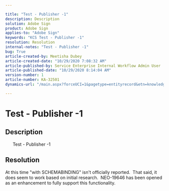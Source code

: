 ```yaml
---

title: "Test - Publisher -1"  
description: Description  
solution: Adobe Sign  
product: Adobe Sign  
applies-to: "Adobe Sign"  
keywords: "KCS Test - Publisher -1"  
resolution: Resolution  
internal-notes: "Test - Publisher -1"  
bug: True  
article-created-by: Meetisha Dubey  
article-created-date: "10/29/2020 7:08:32 AM"  
article-published-by: Service Enterprise Internal Workflow Admin User  
article-published-date: "10/29/2020 8:14:04 AM"  
version-number: 1  
article-number: KA-32501  
dynamics-url: "/main.aspx?forceUCI=1&pagetype=entityrecord&etn=knowledgearticle&id=976e2e7d-b519-eb11-a812-0022480698e2"

---
```


# Test - Publisher -1

## Description

      Test - Publisher -1

## Resolution

At this time "with SCHEMABINDING" isn't officially reported.  That said, it does seem to work based on initial research.  NEO-19646 has been opened as an enhancement to fully support this functionality.
